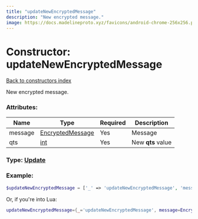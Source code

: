 ```yaml
---
title: "updateNewEncryptedMessage"
description: "New encrypted message."
image: https://docs.madelineproto.xyz/favicons/android-chrome-256x256.png
---
```

# Constructor: updateNewEncryptedMessage  
[Back to constructors index](index.md)



New encrypted message.

### Attributes:

| Name     |    Type       | Required | Description |
|----------|---------------|----------|-------------|
|message|[EncryptedMessage](../types/EncryptedMessage.md) | Yes|Message|
|qts|[int](../types/int.md) | Yes|New **qts** value|



### Type: [Update](../types/Update.md)


### Example:

```php
$updateNewEncryptedMessage = ['_' => 'updateNewEncryptedMessage', 'message' => EncryptedMessage, 'qts' => int];
```  


Or, if you're into Lua:

```lua
updateNewEncryptedMessage={_='updateNewEncryptedMessage', message=EncryptedMessage, qts=int}

```


